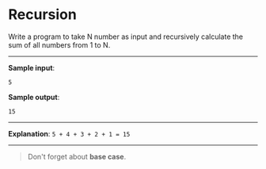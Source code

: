 # Recursion

Write a program to take N number as input and recursively calculate the sum of all numbers from 1 to N.

---

**Sample input**: 
```
5
```

**Sample output**: 
```
15
```

---

**Explanation**: `5 + 4 + 3 + 2 + 1 = 15`

---

>Don't forget about **base case**.